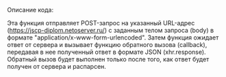 Описание кода:

Эта функция отправляет POST-запрос на указанный URL-адрес (https://jscp-diplom.netoserver.ru/) с заданным телом запроса (body) в формате "application/x-www-form-urlencoded". Затем функция ожидает ответ от сервера и вызывает функцию обратного вызова (callback), передавая в нее полученный ответ в формате JSON (xhr.response). Обратный вызов будет выполнен только после того, как ответ будет получен от сервера и распарсен.
